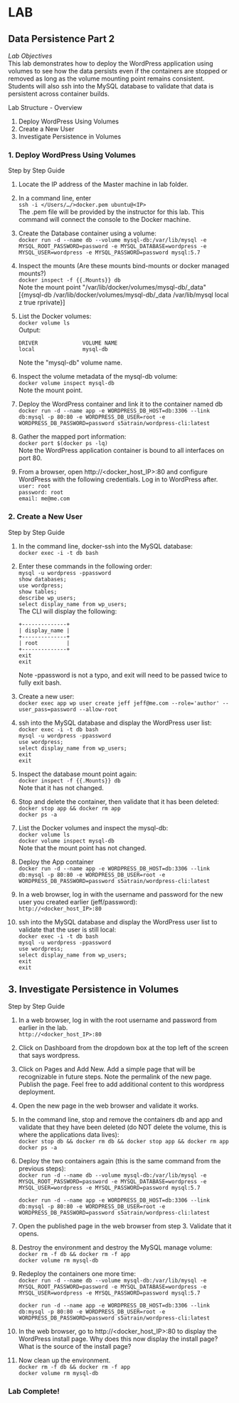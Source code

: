 # LAB
## Data Persistence Part 2
*Lab Objectives*  
This lab demonstrates how to deploy the WordPress application using volumes to see how the data persists even if the containers are stopped or removed as long as the volume mounting point remains consistent. Students will also ssh into the MySQL database to validate that data is persistent across container builds.

Lab Structure - Overview
1.	Deploy WordPress Using Volumes
2.	Create a New User
3.	Investigate Persistence in Volumes

### 1. Deploy WordPress Using Volumes
Step by Step Guide
1.	Locate the IP address of the Master machine in lab folder.

2.	In a command line, enter  
`ssh -i </Users/…/>docker.pem ubuntu@<IP>`  
The .pem file will be provided by the instructor for this lab. This command will connect the console to the Docker machine.

3.	Create the Database container using a volume:  
`docker run -d --name db --volume mysql-db:/var/lib/mysql -e MYSQL_ROOT_PASSWORD=password -e MYSQL_DATABASE=wordpress -e MYSQL_USER=wordpress -e MYSQL_PASSWORD=password mysql:5.7`

4.	Inspect the mounts (Are these mounts bind-mounts or docker managed mounts?)  
`docker inspect -f {{.Mounts}} db`  
Note the mount point "/var/lib/docker/volumes/mysql-db/_data"  
[{mysql-db /var/lib/docker/volumes/mysql-db/_data /var/lib/mysql local z true rprivate}]

5.	List the Docker volumes:  
`docker volume ls`  
Output:  
    ```
    DRIVER              VOLUME NAME
    local               mysql-db
    ```
    Note the "mysql-db" volume name.

6.	Inspect the volume metadata of the mysql-db volume:  
`docker volume inspect mysql-db`  
Note the mount point.

7.	Deploy the WordPress container and link it to the container named db  
`docker run -d --name app -e WORDPRESS_DB_HOST=db:3306 --link db:mysql -p 80:80 -e WORDPRESS_DB_USER=root -e WORDPRESS_DB_PASSWORD=password s5atrain/wordpress-cli:latest`

8.	Gather the mapped port information:  
`docker port $(docker ps -lq)`  
Note the WordPress application container is bound to all interfaces on port 80.

9.	From a browser, open http://<docker_host_IP>:80 and configure WordPress with the following credentials. Log in to WordPress after.  
`user: root`  
`password: root`  
`email: me@me.com`  

### 2. Create a New User
Step by Step Guide
1.	In the command line, docker-ssh into the MySQL database:  
`docker exec -i -t db bash`

2.	Enter these commands in the following order:  
`mysql -u wordpress -ppassword`  
`show databases;`  
`use wordpress;`  
`show tables;`  
`describe wp_users;`  
`select display_name from wp_users;`  
The CLI will display the following:  
    ```
    +--------------+
    | display_name |
    +--------------+
    | root         |
    +--------------+
    exit
    exit
    ```
    Note -ppassword is not a typo, and exit will need to be passed twice to fully exit bash. 

3.	Create a new user:  
`docker exec app wp user create jeff jeff@me.com --role='author' --user_pass=password --allow-root`

4.	ssh into the MySQL database and display the WordPress user list:  
`docker exec -i -t db bash`  
`mysql -u wordpress -ppassword`  
`use wordpress;`  
`select display_name from wp_users;`  
`exit`  
`exit`  

5.	Inspect the database mount point again:  
`docker inspect -f {{.Mounts}} db`  
Note that it has not changed.

6.	Stop and delete the container, then validate that it has been deleted:  
`docker stop app && docker rm app`  
`docker ps -a`

7.	List the Docker volumes and inspect the mysql-db:  
`docker volume ls`  
`docker volume inspect mysql-db`  
Note that the mount point has not changed.

8.	Deploy the App container  
`docker run -d --name app -e WORDPRESS_DB_HOST=db:3306 --link db:mysql -p 80:80 -e WORDPRESS_DB_USER=root -e WORDPRESS_DB_PASSWORD=password s5atrain/wordpress-cli:latest`

9.	In a web browser, log in with the username and password for the new user you created earlier (jeff/password):  
`http://<docker_host_IP>:80 `

10.	ssh into the MySQL database and display the WordPress user list to validate that the user is still local:  
`docker exec -i -t db bash`  
`mysql -u wordpress -ppassword`  
`use wordpress;`  
`select display_name from wp_users;`  
`exit`  
`exit`  

## 3. Investigate Persistence in Volumes
Step by Step Guide
1.	In a web browser, log in with the root username and password from earlier in the lab.  
`http://<docker_host_IP>:80`

2.	Click on Dashboard from the dropdown box at the top left of the screen that says wordpress.  

3.	Click on Pages and Add New. Add a simple page that will be recognizable in future steps. Note the permalink of the new page. Publish the page. Feel free to add additional content to this wordpress deployment. 

4.	Open the new page in the web browser and validate it works.

5.	In the command line, stop and remove the containers db and app and validate that they have been deleted (do NOT delete the volume, this is where the applications data lives):  
`docker stop db && docker rm db && docker stop app && docker rm app`  
`docker ps -a`

6.	Deploy the two containers again (this is the same command from the previous steps):  
    `docker run -d --name db --volume mysql-db:/var/lib/mysql -e MYSQL_ROOT_PASSWORD=password -e MYSQL_DATABASE=wordpress -e MYSQL_USER=wordpress -e MYSQL_PASSWORD=password mysql:5.7`  

    `docker run -d --name app -e WORDPRESS_DB_HOST=db:3306 --link db:mysql -p 80:80 -e WORDPRESS_DB_USER=root -e WORDPRESS_DB_PASSWORD=password s5atrain/wordpress-cli:latest`

7.	Open the published page in the web browser from step 3. Validate that it opens.  

8.	Destroy the environment and destroy the MySQL manage volume:  
`docker rm -f db && docker rm -f app`  
`docker volume rm mysql-db`

9.	Redeploy the containers one more time:  
    `docker run -d --name db --volume mysql-db:/var/lib/mysql -e MYSQL_ROOT_PASSWORD=password -e MYSQL_DATABASE=wordpress -e MYSQL_USER=wordpress -e MYSQL_PASSWORD=password mysql:5.7` 

    `docker run -d --name app -e WORDPRESS_DB_HOST=db:3306 --link db:mysql -p 80:80 -e WORDPRESS_DB_USER=root -e WORDPRESS_DB_PASSWORD=password s5atrain/wordpress-cli:latest`

10.	In the web browser, go to http://<docker_host_IP>:80 to display the WordPress install page. Why does this now display the install page?  What is the source of the install page? 

11.	Now clean up the environment.  
`docker rm -f db && docker rm -f app`  
`docker volume rm mysql-db`

### Lab Complete!


<!-- 
LastTested: 2018-09-28
OS: Ubuntu 18.04
DockerVersion: 18.06.1-ce, build e68fc7a
-->